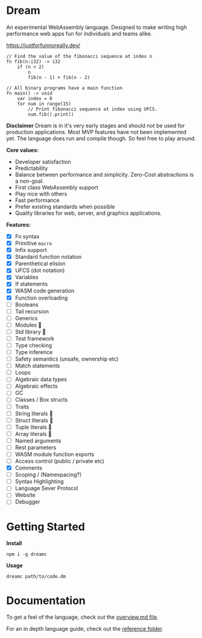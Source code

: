 # Dream

An experimental WebAssembly language. Designed to make writing high performance
web apps fun for individuals and teams alike.

https://justforfunnoreally.dev/

```dm
// Find the value of the fibonacci sequence at index n
fn fib(n:i32) -> i32
    if (n < 2)
        n
        fib(n - 1) + fib(n - 2)

// All binary programs have a main function
fn main() -> void
    var index = 0
    for num in range(15)
        // Print fibonacci sequence at index using UFCS.
        num.fib().print()
```

**Disclaimer**
Dream is in it's very early stages and should not be used for production applications.
Most MVP features have not been implemented yet. The language does run and compile
though. So feel free to play around.

**Core values:**

- Developer satisfaction
- Predictability
- Balance between performance and simplicity. Zero-Cost abstractions is a non-goal.
- First class WebAssembly support
- Play nice with others
- Fast performance
- Prefer existing standards when possible
- Quality libraries for web, server, and graphics applications.

**Features:**

- [x] Fn syntax
- [x] Primitive `macro`
- [x] Infix support
- [x] Standard function notation
- [x] Parenthetical elision
- [x] UFCS (dot notation)
- [x] Variables
- [x] If statements
- [x] WASM code generation
- [x] Function overloading
- [ ] Booleans
- [ ] Tail recursion
- [ ] Generics
- [ ] Modules 🚧
- [ ] Std library 🚧
- [ ] Test framework
- [ ] Type checking
- [ ] Type inference
- [ ] Safety semantics (unsafe, ownership etc)
- [ ] Match statements
- [ ] Loops
- [ ] Algebraic data types
- [ ] Algebraic effects
- [ ] GC
- [ ] Classes / Box structs
- [ ] Traits
- [ ] String literals 🚧
- [ ] Struct literals 🚧
- [ ] Tuple literals 🚧
- [ ] Array literals 🚧
- [ ] Named arguments
- [ ] Rest parameters
- [ ] WASM module function exports
- [ ] Access control (public / private etc)
- [x] Comments
- [ ] Scoping / (Namespacing?)
- [ ] Syntax Highlighting
- [ ] Language Sever Protocol
- [ ] Website
- [ ] Debugger

# Getting Started

**Install**

```
npm i -g dreamc
```

**Usage**

```
dreamc path/to/code.dm
```

# Documentation

To get a feel of the language, check out the [overview.md file](./overview.md).

For an in depth language guide, check out the [reference folder](./reference).
